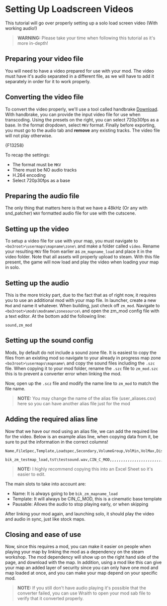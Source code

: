 # Setting Up Loadscreen Videos
This tutorial will go over properly setting up a solo load screen video (With working audio!)

> **WARNING:** Please take your time when following this tutorial as it's more in-depth!

## Preparing your video file
You will need to have a video prepared for use with your mod. The video must have it's audio separated in a different file, as we will have to add it separately in order for it to work properly.

## Converting the video file
To convert the video properly, we'll use a tool called handbrake [Download](https://handbrake.fr/). With handbrake, you can provide the input video file for use when transcoding. Using the presets on the right, you can select 720p30fps as a base. In the format dropdown, select `MKV` format. Finally before exporting, you must go to the audio tab and **remove** any existing tracks. The video file will not play otherwise.

{F13258}

To recap the settings:
- The format must be `MKV`
- There must be NO audio tracks
- H.264 encoding
- Select 720p30fps as a base

## Preparing the audio file
The only thing that matters here is that we have a 48kHz (Or any with snd_patcher) `WAV` formatted audio file for use with the cutscene.

## Setting up the video
To setup a video file for use with your map, you must navigate to `<bo3root>\usermaps\mapname\zone\` and make a folder called `video`. Rename your resulting `MKV` file from earlier as `zm_mapname_load` and place it in the video folder. Note that all assets will properly upload to steam. With this file present, the game will now load and play the video when loading your map in solo.

## Setting up the audio
This is the more tricky part, due to the fact that as of right now, it requires you to use an additional mod with your map file. In launcher, create a new `Mod` and name it whatever. When building, just check off `zm_mod`. Navigate to `<bo3root>\mods\modname\zonesource\` and open the zm_mod config file with a text editor. At the bottom add the following line:

```
sound,zm_mod
```

## Setting up the sound config
Mods, by default do not include a sound zone file. It is easiest to copy the files from an existing mod so navigate to your already in progress map zone `<bo3root>\usermaps\mapname\` and copy the sound files including the `.szc` file. When copying it to your mod folder, rename the `.szc` file to `zm_mod.szc` this is to prevent a converter error when linking the mod.

Now, open up the `.scz` file and modify the name line to `zm_mod` to match the file name.

> **NOTE:** You may change the name of the alias file (user_aliases.csv) here so you can have another alias file just for the mod

## Adding the required alias line
Now that we have our mod using an alias file, we can add the required line for the video. Below is an example alias line, when copying data from it, be sure to put the information in the correct columns!

```
Name,FileSpec,Template,Loadspec,Secondary,VolumeGroup,VolMin,VolMax,DistMin,DistMaxDry,DistMaxWet,DryMaxCurve,WetMaxCurve,DryMinCurve,WetMinCurve,LimitCount,LimitType,EntityLimitCount,EntityLimitType,PitchMin,PitchMax,PriorityMin,PriorityMax,PriorityThresholdMin,PriorityThresholdMax,PanType,Storage,Looping,RandomizeType,Probability,StartDelay,ReverbSend,Duck,Pan,CenterSend,EnvelopMin,EnvelopMax,EnvelopPercent,OcclusionLevel,IsBig,DistanceLpf,FluxType,FluxTime,Subtitle,Doppler,dopplerscale,Futz,ContextType,ContextValue,contexttype1,contextvalue1,contexttype2,contextvalue2,Compression,Timescale,IsMusic,FadeIn,FadeOut,Pauseable,StopOnEntDeath,Bus,DuckGroup,iscinematic

bik_zm_testmap_load,tst\testsound.wav,CIN_C_MOD,,,,,,,,,,,,,,,,,,,,,,,,,,,,,0,,,,,,,,,,,,,,,,,,,,,,,,,,,yes,,,,
```
> **NOTE:** I highly recommend copying this into an Excel Sheet so it's easier to edit.

The main slots to take into account are:
- Name: It is always going to be `bik_zm_mapname_load`
- Template: It will always be CIN_C_MOD, this is a cinematic base template
- Pausable: Allows the audio to stop playing early, or when skipping

After linking your mod again, and launching solo, it should play the video and audio in sync, just like stock maps.

## Closing and ease of use
Now, since this requires a mod, you can make it easier on people when playing your map by linking the mod as a dependency on the steam workshop. The mod dependency will show up on the right hand side of the page, and download with the map. In addition, using a mod like this can give your map an added layer of security since you can only have one mod and map loaded at once, and you can make your map depend on your specific mod.

> **NOTE:** If you still don't have audio playing it's possible that the converter failed, you can use Wraith to open your mod sab file to verify that it converted properly.
